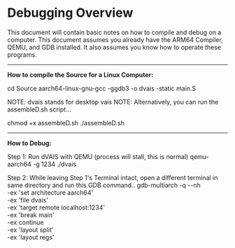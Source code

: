 # Debugging Overview

This document will contain basic notes on how to compile and debug on a computer. This document assumes you already have the ARM64 Compiler, QEMU, and GDB installed. It also assumes you know how to operate these programs.

---

**How to compile the Source for a Linux Computer:**

cd Source
aarch64-linux-gnu-gcc -ggdb3 -o dvais -static main.S

NOTE: dvais stands for desktop vais
NOTE: Alternatively, you can run the assembleD.sh script...

chmod +x assembleD.sh
./assembleD.sh

---

**How to Debug:**

Step 1: Run dVAIS with QEMU (process will stall, this is normal)
qemu-aarch64 -g 1234 ./dvais

Step 2: While leaving Step 1's Terminal intact, open a different terminal in same directory and run this GDB command..
gdb-multiarch -q --nh \
  -ex 'set architecture aarch64' \
  -ex 'file dvais' \
  -ex 'target remote localhost:1234' \
  -ex 'break main' \
  -ex continue \
  -ex 'layout split' \
  -ex 'layout regs'
